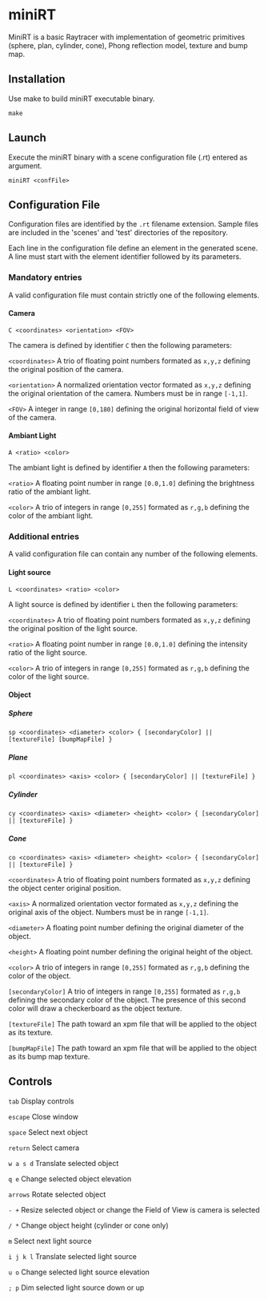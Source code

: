 # miniRT

MiniRT is a basic Raytracer with implementation of geometric primitives (sphere, plan, cylinder, cone), Phong reflection model, texture and bump map.


## Installation

Use make to build miniRT executable binary.

```
make
```


## Launch

Execute the miniRT binary with a scene configuration file (.rt) entered as argument.

```
miniRT <confFile>
```

## Configuration File

Configuration files are identified by the `.rt` filename extension. Sample files are included in the 'scenes' and 'test' directories of the repository.

Each line in the configuration file define an element in the generated scene. A line must start with the element identifier followed by its parameters.

### Mandatory entries

A valid configuration file must contain strictly one of the following elements.

#### Camera

```
C <coordinates> <orientation> <FOV>
```
The camera is defined by identifier `C` then the following parameters:

`<coordinates>` A trio of floating point numbers formated as `x,y,z` defining the original position of the camera.

`<orientation>` A normalized orientation vector formated as `x,y,z` defining the original orientation of the camera. Numbers must be in range `[-1,1]`.

`<FOV>` A integer in range `[0,180]` defining the original horizontal field of view of the camera.

#### Ambiant Light

```
A <ratio> <color>
```
The ambiant light is defined by identifier `A` then the following parameters:

`<ratio>` A floating point number in range `[0.0,1.0]` defining the brightness ratio of the ambiant light.

`<color>` A trio of integers in range `[0,255]` formated as `r,g,b` defining the color of the ambiant light.

### Additional entries

A valid configuration file can contain any number of the following elements.

#### Light source

```
L <coordinates> <ratio> <color>
```
A light source is defined by identifier `L` then the following parameters:

`<coordinates>` A trio of floating point numbers formated as `x,y,z` defining the original position of the light source.

`<ratio>` A floating point number in range `[0.0,1.0]` defining the intensity ratio of the light source.

`<color>` A trio of integers in range `[0,255]` formated as `r,g,b` defining the color of the light source.

#### Object

##### Sphere

```
sp <coordinates> <diameter> <color> { [secondaryColor] || [textureFile] [bumpMapFile] }
```

##### Plane

```
pl <coordinates> <axis> <color> { [secondaryColor] || [textureFile] }
```

##### Cylinder

```
cy <coordinates> <axis> <diameter> <height> <color> { [secondaryColor] || [textureFile] }
```

##### Cone

```
co <coordinates> <axis> <diameter> <height> <color> { [secondaryColor] || [textureFile] }
```

`<coordinates>` A trio of floating point numbers formated as `x,y,z` defining the object center original position.

`<axis>` A normalized orientation vector formated as `x,y,z` defining the original axis of the object. Numbers must be in range `[-1,1]`.

`<diameter>` A floating point number defining the original diameter of the object.

`<height>` A floating point number defining the original height of the object.

`<color>` A trio of integers in range `[0,255]` formated as `r,g,b` defining the color of the object.

`[secondaryColor]` A trio of integers in range `[0,255]` formated as `r,g,b` defining the secondary color of the object. The presence of this second color will draw a checkerboard as the object texture.

`[textureFile]` The path toward an xpm file that will be applied to the object as its texture.

`[bumpMapFile]` The path toward an xpm file that will be applied to the object as its bump map texture.


## Controls

`tab` Display controls

`escape` Close window

`space` Select next object

`return` Select camera

`w a s d` Translate selected object

`q e` Change selected object elevation

`arrows` Rotate selected object

`- +` Resize selected object or change the Field of View is camera is selected

`/ *` Change object height (cylinder or cone only)

`m` Select next light source

`i j k l` Translate selected light source

`u o` Change selected light source elevation

`; p` Dim selected light source down or up
